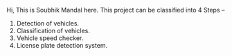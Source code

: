 Hi, 
This is Soubhik Mandal here.
This project can be classified into 4 Steps –
1. Detection of vehicles.
2. Classification of vehicles.
3. Vehicle speed checker.
4. License plate detection system.
